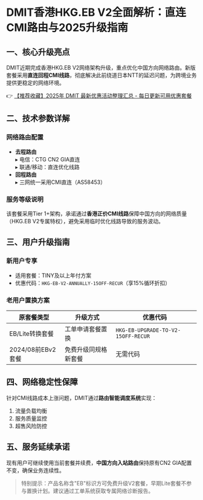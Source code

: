 # DMIT香港HKG.EB V2全面解析：直连CMI路由与2025升级指南

## 一、核心升级亮点
DMIT近期完成香港HKG.EB V2网络架构升级，重点优化中国方向网络路由。新版套餐采用**直连回程CMI线路**，彻底解决此前绕道日本NTT的延迟问题，为跨境业务提供更稳定的网络环境。

👉 [【推荐收藏】2025年 DMIT 最新优惠活动整理汇总 - 每日更新可用优惠套餐](https://bit.ly/dmit_coupon)

## 二、技术参数详解
### 网络路由配置
- **去程路由**  
  ▸ 电信：CTG CN2 GIA直连  
  ▸ 联通/移动：直连优化线路
- **回程路由**  
  ▸ 三网统一采用CMI直连（AS58453）

### 服务等级说明
该套餐采用Tier 1+架构，承诺通过**香港正价CMI线路**保障中国方向的网络质量（HKG.EB V2专属特权），避免采用临时优化线路导致的服务波动。

## 三、用户升级指南
### 新用户专享
- 适用套餐：TINY及以上年付方案
- 优惠代码：`HKG-EB-V2-ANNUALLY-15OFF-RECUR`（享15%循环折扣）

### 老用户置换方案
| 原套餐类型       | 升级方式                | 优惠代码                          |
|------------------|-----------------------|-----------------------------------|
| EB/Lite转换套餐  | 工单申请套餐置换       | `HKG-EB-UPGRADE-TO-V2-15OFF-RECUR` |
| 2024/08前EBv2套餐| 免费升级同规格新套餐   | 无需代码                          |

## 四、网络稳定性保障
针对CMI线路成本上涨问题，DMIT通过**路由智能调度系统**实现：
1. 流量负载均衡
2. 服务质量监控
3. 超售风险防控

## 五、服务延续承诺
现有用户可继续使用当前套餐并续费，**中国方向入站路由**保持原有CN2 GIA配置不变，确保业务连续性。

> 特别提示：产品名称含"EB"标识方可免费升级V2套餐，早期Lite套餐不参与置换计划。建议通过工单系统获取专属网络诊断报告。